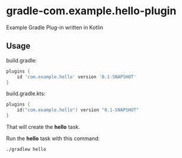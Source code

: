 # gradle-com.example.hello-plugin
Example Gradle Plug-in written in Kotlin

## Usage

build.gradle:
```groovy
plugins {
    id 'com.example.hello' version '0.1-SNAPSHOT'
}
```

build.gradle.kts:
```kotlin
plugins {
    id("com.example.hello") version "0.1-SNAPSHOT"
}
```

That will create the **hello** task.

Run the **hello** task with this command:
```bash
./gradlew hello
```
